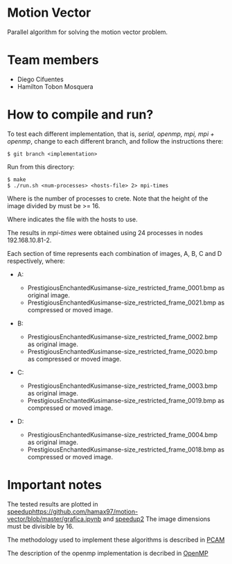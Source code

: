 # Motion Vector
Parallel algorithm for solving the motion vector problem.

# Team members
- Diego Cifuentes
- Hamilton Tobon Mosquera

# How to compile and run?

To test each different implementation, that is, *serial, openmp, mpi, mpi + openmp*, change to each different branch, and follow the instructions there:

```
$ git branch <implementation>
```

Run from this directory:
```
$ make
$ ./run.sh <num-processes> <hosts-file> 2> mpi-times
```

Where <num-processes> is the number of processes to crete. Note that the height of the image divided by <num-processes> must be >= 16.

Where <hosts-file> indicates the file with the hosts to use.

The results in *mpi-times* were obtained using 24 processes in nodes 192.168.10.81-2.

Each section of time represents each combination of images, A, B, C and D respectively, where:
- A:
  * PrestigiousEnchantedKusimanse-size_restricted_frame_0001.bmp as original image.
  * PrestigiousEnchantedKusimanse-size_restricted_frame_0021.bmp as compressed or moved image.

- B:
  * PrestigiousEnchantedKusimanse-size_restricted_frame_0002.bmp as original image.
  * PrestigiousEnchantedKusimanse-size_restricted_frame_0020.bmp as compressed or moved image.

- C:
  * PrestigiousEnchantedKusimanse-size_restricted_frame_0003.bmp as original image.
  * PrestigiousEnchantedKusimanse-size_restricted_frame_0019.bmp as compressed or moved image.

- D:
  * PrestigiousEnchantedKusimanse-size_restricted_frame_0004.bmp as original image.
  * PrestigiousEnchantedKusimanse-size_restricted_frame_0018.bmp as compressed or moved image.

# Important notes

The tested results are plotted in [speedup]()https://github.com/hamax97/motion-vector/blob/master/grafica.ipynb and [speedup2](https://github.com/hamax97/motion-vector/blob/master/out_1.xlsx)
The image dimensions must be divisible by 16.

The methodology used to implement these algorithms is described in [PCAM](https://github.com/hamax97/motion-vector/blob/master/pcam.md)

The description of the openmp implementation is decribed in [OpenMP](https://github.com/hamax97/motion-vector/blob/master/openmp.md)
